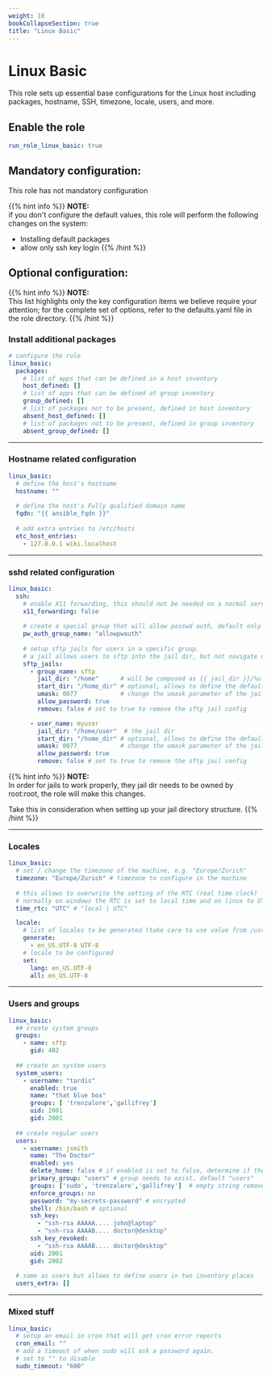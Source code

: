```yaml
---
weight: 10
bookCollapseSection: true
title: "Linux Basic"
---
```




# Linux Basic

This role sets up essential base configurations for the Linux host including packages,
hostname, SSH, timezone, locale, users, and more.

## Enable the role
``` yaml
run_role_linux_basic: true

```

## Mandatory configuration:

This role has not mandatory configuration

{{% hint info %}}
**NOTE:**  
if you don't configure the default values, this role will perform the following changes on the system:

* Installing default packages
* allow only ssh key login
{{% /hint %}}



## Optional configuration: 



{{% hint info %}}
**NOTE:**  
This list highlights only the key configuration items we believe require your attention;
for the complete set of options, refer to the defaults.yaml file in the role directory.
{{% /hint %}}



### Install additional packages
```yaml
# configure the role
linux_basic:
  packages:
    # list of apps that can be defined in a host inventory
    host_defined: []
    # list of apps that can be defined at group inventory
    group_defined: []
    # list of packages not to be present, defined in host inventory
    absent_host_defined: []
    # list of packages not to be present, defined in group inventory
    absent_group_defined: []
```
--- 

### Hostname related configuration

```yaml
linux_basic:
  # define the host's hostname
  hostname: ""
  
  # define the host's Fully qualified domain name
  fqdn: "{{ ansible_fqdn }}"
  
  # add extra entries to /etc/hosts
  etc_host_entries: 
    - 127.0.0.1 wiki.localhost
```
--- 

### sshd related configuration
```yaml
linux_basic:
  ssh:
    # enable X11 forwarding, this should not be needed on a normal server
    x11_forwarding: false
    
    # create a special group that will allow passwd auth, default only ssh keys are allowed
    pw_auth_group_name: "allowpwauth"
    
    # setup sftp jails for users in a specific group.
    # a jail allows users to sftp into the jail dir, but not navigate out of it 
    sftp_jails: 
      - group_name: sftp
        jail_dir: "/home"      # will be composed as {{ jail_dir }}/%u
        start_dir: "/home_dir" # optional, allows to define the default starting dir when opening a session
        umask: 0077            # change the umask parameter of the jail default is 0077 creates files as 0700
        allow_password: true
        remove: false # set to true to remove the sftp jail config

      - user_name: myuser
        jail_dir: "/home/user"  # the jail dir
        start_dir: "/home_dir" # optional, allows to define the default starting dir when opening a session
        umask: 0077            # change the umask parameter of the jail default is 0077 creates files as 0700
        allow_password: true
        remove: false # set to true to remove the sftp jail config
```

{{% hint info %}}
**NOTE:**  
In order for jails to work properly, they jail dir needs to be owned by root:root, the role will make this changes.

Take this in consideration when setting up your jail directory structure.
{{% /hint %}}


--- 

### Locales
```yaml
linux_basic:
  # set / change the timezone of the machine, e.g. "Europe/Zurich"
  timezone: "Europe/Zurich" # timezone to configure in the machine
  
  # this allows to overwrite the setting of the RTC (real time clock)
  # normally on windows the RTC is set to local time and on linux to UTC, you can force linux to use local
  time_rtc: "UTC" # "local | UTC"

  locale:
    # list of locales to be generated (take care to use value from /usr/share/i18n/SUPPORTED,as locale-gen exit with code 0 even with errors...)
    generate:
      - en_US.UTF-8 UTF-8
    # locale to be configured
    set:
      lang: en_US.UTF-8
      all: en_US.UTF-8  
```
--- 

### Users and groups
```yaml
linux_basic:
  ## create system groups
  groups: 
    - name: sftp
      gid: 402
      
  ## create an system users
  system_users:
    - username: "tardis"
      enabled: true
      name: "that blue box"
      groups: [ 'trenzalore','gallifrey']
      uid: 2001
      gid: 2001
  
  ## create regular users
  users:
    - username: jsmith
      name: "The Doctor"
      enabled: yes
      delete_home: false # if enabled is set to false, determine if the home directory should be deleted
      primary_group: "users" # group needs to exist, default "users"
      groups: ['sudo', 'trenzalore','gallifrey']  # empty string removes user from all secondary groups
      enforce_groups: no
      password: "my-secrets-password" # encrypted
      shell: /bin/bash # optional
      ssh_key:
        - "ssh-rsa AAAAA.... john@laptop"
        - "ssh-rsa AAAAB.... doctor@desktop"
      ssh_key_revoked:
        - "ssh-rsa AAAAB.... doctor@desktop"
      uid: 2001
      gid: 2002
      
  # same as users but allows to define users in two inventory places  
  users_extra: []    
```
--- 

###  Mixed stuff
```yaml
linux_basic:
  # setup an email in cron that will get cron error reports
  cron_email: "" 
  # add a timeout of when sudo will ask a password again.
  # set to "" to disable
  sudo_timeout: "600"
```
